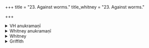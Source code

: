 +++
title = "23. Against worms."
title_whitney = "23. Against worms."

+++

<details><summary>VH anukramaṇī</summary>

क्रिमिघ्नम्।  
१-१३ कण्वः। इन्द्रः। अनुष्टुप्, १३ विराट्।
</details>

<details><summary>Whitney anukramaṇī</summary>

[Kāṇva.—trayodaśakam. āindram (krimijambhanāya devān aprārthayat). ānuṣṭubham: 13. virāj.]
</details>



<details><summary>Whitney</summary>

### Comment
Found, except vss. 10-12, in Pāipp. vii. (vs. 9 coming before vs. 6). Used by Kāuś. (29. 20) in a healing ceremony against worms; part of the last verse (13 c) is specially quoted (29. 24) with the direction "do as prescribed in the text." ⌊Cf. hymns 31 and 32 of book ii.⌋


### Translations
Translated: Kuhn, KZ. xiii. 140; Ludwig, p. 501; Griffith, i. 226; Bloomfield, 23, 452; Weber, xviii. 257.—See Bergaigne-Henry, Manuel, p. 148.
</details>

<details><summary>Griffith</summary>

A charm against parasitic worms
</details>
